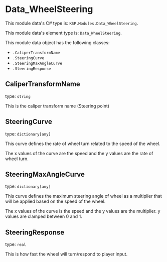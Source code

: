# Data_WheelSteering

This module data's C# type is: `KSP.Modules.Data_WheelSteering`.

This module data's element type is: `Data_WheelSteering`.

This module data object has the following classes:

- `.CaliperTransformName`
- `.SteeringCurve`
- `.SteeringMaxAngleCurve`
- `.SteeringResponse`

## CaliperTransformName

type: `string`

This is the caliper transform name (Steering point)

## SteeringCurve

type: `dictionary[any]`

This curve defines the rate of wheel turn related to the speed of the wheel.

The x values of the curve are the speed and the y values are the rate of wheel turn.

## SteeringMaxAngleCurve

type: `dictionary[any]`

This curve defines the maximum steering angle of wheel as a multiplier that will be applied based on the speed of the wheel.

The x values of the curve is the speed and the y values are the multiplier. y values are clamped between 0 and 1.

## SteeringResponse

type: `real`

This is how fast the wheel will turn/respond to player input.


